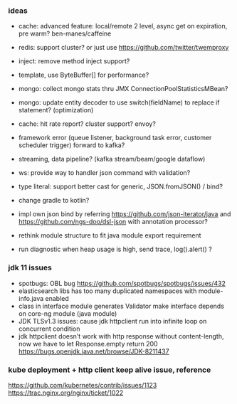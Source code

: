 ### ideas
* cache: advanced feature: local/remote 2 level, async get on expiration, pre warm? ben-manes/caffeine
* redis: support cluster? or just use https://github.com/twitter/twemproxy
* inject: remove method inject support? 
* template, use ByteBuffer[] for performance?
* mongo: collect mongo stats thru JMX ConnectionPoolStatisticsMBean?
* mongo: update entity decoder to use switch(fieldName) to replace if statement? (optimization)
* cache: hit rate report? cluster support? envoy?
* framework error (queue listener, background task error, customer scheduler trigger) forward to kafka?
* streaming, data pipeline? (kafka stream/beam/google dataflow) 

* ws: provide way to handler json command with validation?
* type literal: support better cast for generic, JSON.fromJSON() / bind?
* change gradle to kotlin?
* impl own json bind by referring https://github.com/json-iterator/java and https://github.com/ngs-doo/dsl-json with annotation processor?
* rethink module structure to fit java module export requirement
* run diagnostic when heap usage is high, send trace, log().alert() ?

### jdk 11 issues
* spotbugs: OBL bug https://github.com/spotbugs/spotbugs/issues/432  
* elasticsearch libs has too many duplicated namespaces with module-info.java enabled
* class in interface module generates Validator make interface depends on core-ng module (java module)
* JDK TLSv1.3 issues: cause jdk httpclient run into infinite loop on concurrent condition
* jdk httpclient doesn't work with http response without content-length, now we have to let Response.empty return 200
  https://bugs.openjdk.java.net/browse/JDK-8211437  

### kube deployment + http client keep alive issue, reference
https://github.com/kubernetes/contrib/issues/1123
https://trac.nginx.org/nginx/ticket/1022
